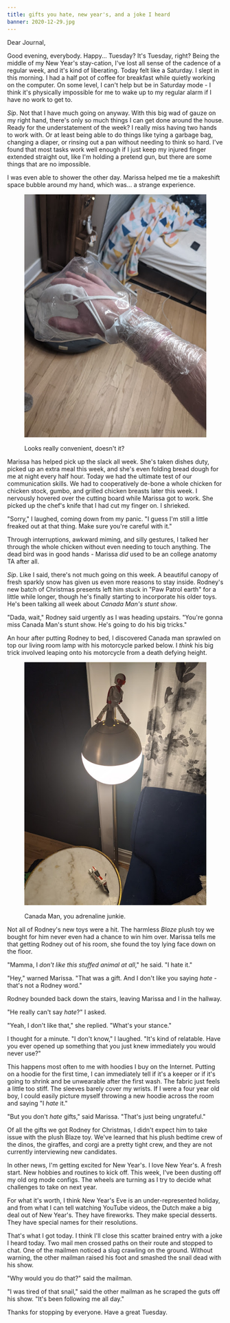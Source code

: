 ```yaml
---
title: gifts you hate, new year's, and a joke I heard
banner: 2020-12-29.jpg
---
```


Dear Journal,

Good evening, everybody.  Happy... Tuesday?  It's Tuesday, right?
Being the middle of my New Year's stay-cation, I've lost all sense of
the cadence of a regular week, and it's kind of liberating.  Today
felt like a Saturday.  I slept in this morning.  I had a half pot of
coffee for breakfast while quietly working on the computer.  On some
level, I can't help but be in Saturday mode - I think it's physically
impossible for me to wake up to my regular alarm if I have no work to
get to.

_Sip_.  Not that I have much going on anyway.  With this big wad of
gauze on my right hand, there's only so much things I can get done
around the house.  Ready for the understatement of the week?  I really
miss having two hands to work with.  Or at least being able to do
things like tying a garbage bag, changing a diaper, or rinsing out a
pan without needing to think so hard.  I've found that most tasks work
well enough if I just keep my injured finger extended straight out,
like I'm holding a pretend gun, but there are some things that are no
impossible.

I was even able to shower the other day.  Marissa helped me tie a
makeshift space bubble around my hand, which was... a strange
experience.

<figure>
<a href="/images/2020-12-29-shower.jpg">
<img alt="2020 12 28 shower" src="/images/2020-12-29-shower.jpg"/>
</a>
<figcaption>
<p>Looks really convenient, doesn't it?</p>
</figcaption>
</figure>

Marissa has helped pick up the slack all week.  She's taken dishes
duty, picked up an extra meal this week, and she's even folding bread
dough for me at night every half hour.  Today we had the ultimate test
of our communication skills.  We had to cooperatively de-bone a whole
chicken for chicken stock, gumbo, and grilled chicken breasts later
this week.  I nervously hovered over the cutting board while Marissa
got to work.  She picked up the chef's knife that I had cut my finger
on.  I shrieked.

"Sorry," I laughed, coming down from my panic.  "I guess I'm still a
little freaked out at that thing.  Make sure you're careful with it."

Through interruptions, awkward miming, and silly gestures, I talked
her through the whole chicken without even needing to touch anything.
The dead bird was in good hands - Marissa _did_ used to be an college
anatomy TA after all.

_Sip_.  Like I said, there's not much going on this week.  A beautiful
canopy of fresh sparkly snow has given us even more reasons to stay
inside.  Rodney's new batch of Christmas presents left him stuck in
"Paw Patrol earth" for a little while longer, though he's finally
starting to incorporate his older toys.  He's been talking all week
about _Canada Man's stunt show_.

"Dada, wait," Rodney said urgently as I was heading upstairs.  "You're
gonna miss Canada Man's stunt show.  He's going to do his big tricks."

An hour after putting Rodney to bed, I discovered Canada man sprawled
on top our living room lamp with his motorcycle parked below.  I
_think_ his big trick involved leaping onto his motorcycle from a
death defying height.

<figure>
<a href="/images/2020-12-29-canada-man.jpg">
<img alt="2020 12 29 canada man" src="/images/2020-12-29-canada-man.jpg"/>
</a>
<figcaption>
<p>Canada Man, you adrenaline junkie.</p>
</figcaption>
</figure>

Not all of Rodney's new toys were a hit.  The harmless _Blaze_ plush
toy we bought for him never even had a chance to win him over.
Marissa tells me that getting Rodney out of his room, she found the
toy lying face down on the floor.

"Mamma, I _don't like this stuffed animal at all_," he said.  "I hate
it."

"Hey," warned Marissa.  "That was a gift.  And I don't like you saying
_hate_ - that's not a Rodney word."

Rodney bounded back down the stairs, leaving Marissa and I in the
hallway.

"He really can't say _hate_?" I asked.

"Yeah, I don't like that," she replied.  "What's your stance."

I thought for a minute.  "I don't know," I laughed.  "It's kind of
relatable.  Have you ever opened up something that you just knew
immediately you would never use?"

This happens most often to me with hoodies I buy on the Internet.
Putting on a hoodie for the first time, I can immediately tell if it's
a keeper or if it's going to shrink and be unwearable after the first
wash.  The fabric just feels a little too stiff.  The sleeves barely
cover my wrists.  If I were a four year old boy, I could easily
picture myself throwing a new hoodie across the room and saying "I
_hate_ it."

"But you don't _hate_ gifts," said Marissa.  "That's just being
ungrateful."

Of all the gifts we got Rodney for Christmas, I didn't expect him to
take issue with the plush Blaze toy.  We've learned that his plush
bedtime crew of the dinos, the giraffes, and corgi are a pretty tight
crew, and they are not currently interviewing new candidates.

In other news, I'm getting excited for New Year's.  I love New Year's.
A fresh start.  New hobbies and routines to kick off.  This week, I've
been dusting off my old org mode configs.  The wheels are turning as I
try to decide what challenges to take on next year.

For what it's worth, I think New Year's Eve is an under-represented
holiday, and from what I can tell watching YouTube videos, the Dutch
make a big deal out of New Year's.  They have fireworks.  They make
special desserts.  They have special names for their resolutions.

That's what I got today.  I think I'll close this scatter brained
entry with a joke I heard today.  Two mail men crossed paths on their
route and stopped to chat.  One of the mailmen noticed a slug crawling
on the ground.  Without warning, the other mailman raised his foot and
smashed the snail dead with his show.

"Why would you do that?" said the mailman.

"I was tired of that snail," said the other mailman as he scraped the
guts off his show.  "It's been following me all day."

Thanks for stopping by everyone.  Have a great Tuesday.
